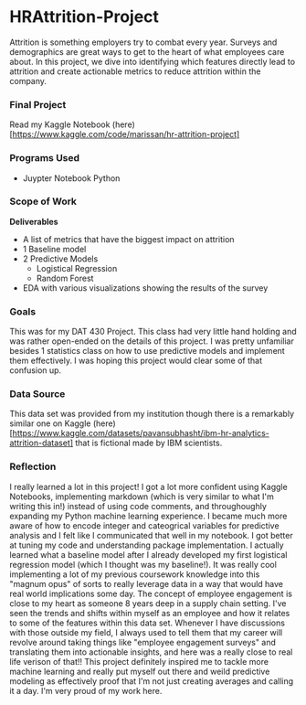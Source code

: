 # HRAttrition-Project
Attrition is something employers try to combat every year. Surveys and demographics are great ways to get to the heart of what employees care about. In this project, we dive into identifying which features directly lead to attrition and create actionable metrics to reduce attrition within the company.

### Final Project ###
Read my Kaggle Notebook (here)[https://www.kaggle.com/code/marissan/hr-attrition-project]

### Programs Used ###
- Juypter Notebook Python

### Scope of Work ###
**Deliverables** <br>
- A list of metrics that have the biggest impact on attrition
- 1 Baseline model
- 2 Predictive Models
  - Logistical Regression
  - Random Forest
- EDA with various visualizations showing the results of the survey

### Goals ###
This was for my DAT 430 Project. This class had very little hand holding and was rather open-ended on the details of this project. I was pretty unfamiliar besides 1 statistics class on how to use predictive models and implement them effectively. I was hoping this project would clear some of that confusion up. 

### Data Source ###
This data set was provided from my institution though there is a remarkably similar one on Kaggle (here)[https://www.kaggle.com/datasets/pavansubhasht/ibm-hr-analytics-attrition-dataset] that is fictional made by IBM scientists. 

### Reflection ###
I really learned a lot in this project! I got a lot more confident using Kaggle Notebooks, implementing markdown (which is very similar to what I'm writing this in!) instead of using code comments, and throughoughly expanding my Python machine learning experience. I became much more aware of how to encode integer and cateogrical variables for predictive analysis and I felt like I communicated that well in my notebook. I got better at tuning my code and understanding package implementation. I actually learned what a baseline model after I already developed my first logistical regression model (which I thought was my baseline!). It was really cool implementing a lot of my previous coursework knowledge into this "magnum opus" of sorts to really leverage data in a way that would have real world implications some day. The concept of employee engagement is close to my heart as someone 8 years deep in a supply chain setting. I've seen the trends and shifts within myself as an employee and how it relates to some of the features within this data set. Whenever I have discussions with those outside my field, I always used to tell them that my career will revolve around taking things like "employee engagement surveys" and translating them into actionable insights, and here was a really close to real life verison of that!! This project definitely inspired me to tackle more machine learning and really put myself out there and weild predictive modeling as effectively proof that I'm not just creating averages and calling it a day. I'm very proud of my work here.
